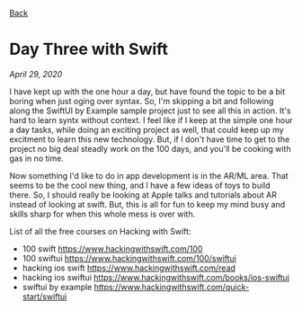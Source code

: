 [Back](./)
# Day Three with Swift

*April 29, 2020*

I have kept up with the one hour a day, but have found the topic to be a bit boring when just oging over syntax. So, I'm skipping a bit and following along the SwiftUI by Example sample project just to see all this in action. It's hard to learn syntx without context. I feel like if I keep at the simple one hour a day tasks, while doing an exciting project as well, that could keep up my excitment to learn this new technology. But, if I don't have time to get to the project no big deal steadly work on the 100 days, and you'll be cooking with gas in no time.

Now something I'd like to do in app development is in the AR/ML area. That seems to be the cool new thing, and I have a few ideas of toys to build there. So, I should really be looking at Apple talks and tutorials about AR instead of looking at swift. But, this is all for fun to keep my mind busy and skills sharp for when this whole mess is over with.

List of all the free courses on Hacking with Swift:
* 100 swift https://www.hackingwithswift.com/100
* 100 swiftui https://www.hackingwithswift.com/100/swiftui
* hacking ios swift https://www.hackingwithswift.com/read
* hacking ios swiftui https://www.hackingwithswift.com/books/ios-swiftui
* swiftui by example https://www.hackingwithswift.com/quick-start/swiftui 